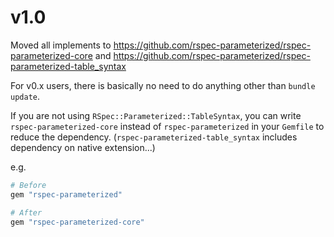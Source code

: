 # v1.0
Moved all implements to https://github.com/rspec-parameterized/rspec-parameterized-core and https://github.com/rspec-parameterized/rspec-parameterized-table_syntax

For v0.x users, there is basically no need to do anything other than `bundle update`.

If you are not using `RSpec::Parameterized::TableSyntax`, you can write `rspec-parameterized-core` instead of `rspec-parameterized` in your `Gemfile` to reduce the dependency. (`rspec-parameterized-table_syntax` includes dependency on native extension...)

e.g.

```ruby
# Before
gem "rspec-parameterized"

# After
gem "rspec-parameterized-core"
```
